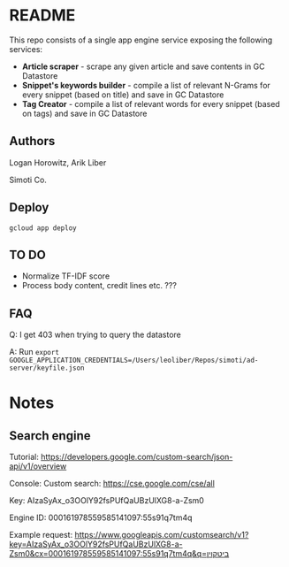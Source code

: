 # README

This repo consists of a single app engine service exposing the following services:

* __Article scraper__ - scrape any given article and save contents in GC Datastore
* __Snippet's keywords builder__ - compile a list of relevant N-Grams for every snippet (based on title) and save in GC Datastore
* __Tag Creator__ - compile a list of relevant words for every snippet (based on tags) and save in GC Datastore

## Authors
Logan Horowitz, Arik Liber

Simoti Co.

## Deploy

`gcloud app deploy`

## TO DO

- Normalize TF-IDF score
- Process body content, credit lines etc. ???

## FAQ

Q: I get 403 when trying to query the datastore

A: Run `export GOOGLE_APPLICATION_CREDENTIALS=/Users/leoliber/Repos/simoti/ad-server/keyfile.json`

# Notes

## Search engine

Tutorial: https://developers.google.com/custom-search/json-api/v1/overview

Console: Custom search: https://cse.google.com/cse/all

Key: AIzaSyAx_o3OOlY92fsPUfQaUBzUlXG8-a-Zsm0

Engine ID: 000161978559585141097:55s91q7tm4q

Example request: 
https://www.googleapis.com/customsearch/v1?key=AIzaSyAx_o3OOlY92fsPUfQaUBzUlXG8-a-Zsm0&cx=000161978559585141097:55s91q7tm4q&q=ביטקוין



